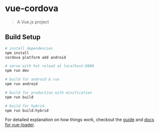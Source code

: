# vue-cordova

> A Vue.js project

## Build Setup

``` bash
# install dependencies
npm install
cordova platform add android

# serve with hot reload at localhost:8080
npm run dev

# build for android & run
npm run android

# build for production with minification
npm run build

# build for hybrid
npm run build:hybrid
```

For detailed explanation on how things work, checkout the [guide](http://vuejs-templates.github.io/webpack/) and [docs for vue-loader](http://vuejs.github.io/vue-loader).
